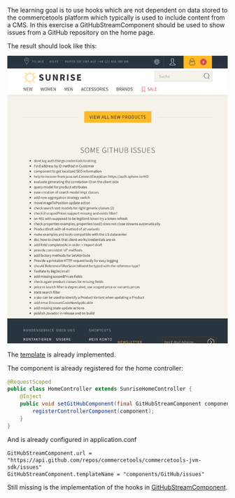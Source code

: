 The learning goal is to use hooks which are not dependent on data stored to the commercetools platform which typically is used to include content from a CMS.
In this exercise a GitHubStreamComponent should be used to show issues from a GitHub repository on the home page.

The result should look like this:

![result](GitHubStreamComponent.png "so it should look like")

The [template](../../conf/templates/components/GitHub/issues.hbs) is already implemented.

The component is already registered for the home controller:

```java
@RequestScoped
public class HomeController extends SunriseHomeController {
    @Inject
    public void setGitHubComponent(final GitHubStreamComponent component) {
        registerControllerComponent(component);
    }
}
```

And is already configured in application.conf

```
GitHubStreamComponent.url = "https://api.github.com/repos/commercetools/commercetools-jvm-sdk/issues"
GitHubStreamComponent.templateName = "components/GitHub/issues"
```

Still missing is the implementation of the hooks in [GitHubStreamComponent](GitHubStreamComponent.java).
